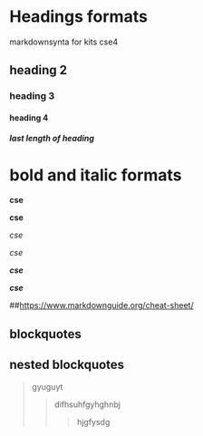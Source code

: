 # Headings formats
markdownsynta for kits cse4
## heading 2
### heading 3
#### heading 4
##### last length of heading
# bold and italic formats
**cse**

__cse__

*cse*

_cse_

_**cse**_

__*cse*__

##https://www.markdownguide.org/cheat-sheet/
## blockquotes
## nested blockquotes
> gyuguyt
>> difhsuhfgyhghnbj
>>>hjgfysdg
